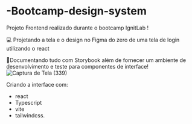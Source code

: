 # -Bootcamp-design-system
Projeto Frontend realizado durante o bootcamp IgnitLab !

💻 Projetando a tela e o design no Figma do zero de uma tela de login utilizando o react 

📝Documentando tudo com Storybook além de  fornecer um ambiente de desenvolvimento e teste para componentes de interface!
![Captura de Tela (339)](https://github.com/Osnaelle/-Bootcamp-design-system/assets/36750879/9b707f42-013d-4b00-9baf-76cb8782b3a8)

Criando a interface com:

* react 
* Typescript 
* vite 
* tailwindcss.
